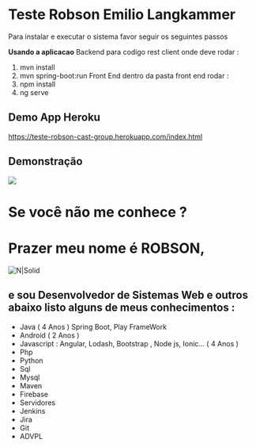 # Teste Robson Emilio Langkammer

Para instalar e executar o sistema favor seguir os seguintes passos

**Usando a aplicacao**
Backend para codigo rest client onde deve rodar :
1) mvn install
2) mvn spring-boot:run
Front End dentro da pasta front end rodar : 
1) npm install
2) ng serve

## Demo App Heroku
https://teste-robson-cast-group.herokuapp.com/index.html

## Demonstração
![](https://media.giphy.com/media/S4BKP8heoUiEsMjGuM/giphy.gif)

# Se você não me conhece ?
# Prazer meu nome é ROBSON,
![N|Solid](https://i.ibb.co/PjHNJgM/robson.jpg)

## e sou Desenvolvedor de Sistemas Web e outros abaixo listo alguns de meus conhecimentos :
 - Java ( 4 Anos ) Spring Boot, Play FrameWork
 - Android ( 2 Anos )
 - Javascript : Angular, Lodash, Bootstrap , Node js, Ionic... ( 4 Anos )
 - Php
 - Python
 - Sql
 - Mysql
 - Maven
 - Firebase
 - Servidores
 - Jenkins
 - Jira
 - Git
 - ADVPL









